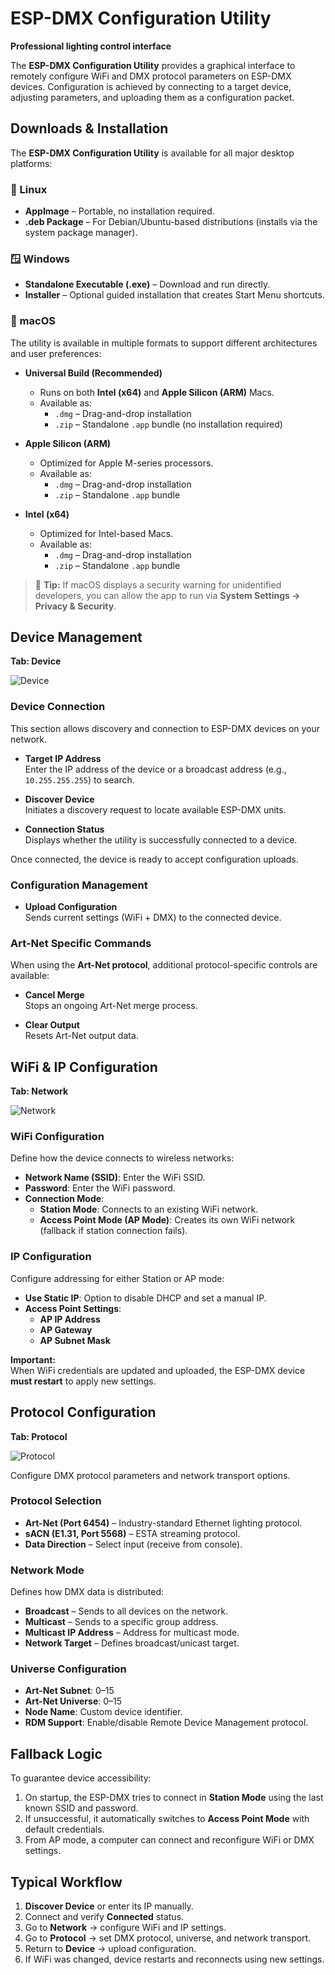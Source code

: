 # ESP-DMX Configuration Utility  
**Professional lighting control interface**

The **ESP-DMX Configuration Utility** provides a graphical interface to remotely configure WiFi and DMX protocol parameters on ESP-DMX devices. Configuration is achieved by connecting to a target device, adjusting parameters, and uploading them as a configuration packet.  

## Downloads & Installation

The **ESP-DMX Configuration Utility** is available for all major desktop platforms:

### 🐧 Linux
- **AppImage** – Portable, no installation required.  
- **.deb Package** – For Debian/Ubuntu-based distributions (installs via the system package manager).

### 🪟 Windows
- **Standalone Executable (.exe)** – Download and run directly.  
- **Installer** – Optional guided installation that creates Start Menu shortcuts.

### 🍎 macOS

The utility is available in multiple formats to support different architectures and user preferences:

- **Universal Build (Recommended)**  
  - Runs on both **Intel (x64)** and **Apple Silicon (ARM)** Macs.  
  - Available as:  
    - `.dmg` – Drag-and-drop installation  
    - `.zip` – Standalone `.app` bundle (no installation required)

- **Apple Silicon (ARM)**  
  - Optimized for Apple M-series processors.  
  - Available as:  
    - `.dmg` – Drag-and-drop installation  
    - `.zip` – Standalone `.app` bundle

- **Intel (x64)**  
  - Optimized for Intel-based Macs.  
  - Available as:  
    - `.dmg` – Drag-and-drop installation  
    - `.zip` – Standalone `.app` bundle

> 📝 **Tip:** If macOS displays a security warning for unidentified developers, you can allow the app to run via **System Settings → Privacy & Security**.

## Device Management
**Tab: Device**

![Device](Screenshot%20Device.png)

### Device Connection

This section allows discovery and connection to ESP-DMX devices on your network.

- **Target IP Address**  
  Enter the IP address of the device or a broadcast address (e.g., `10.255.255.255`) to search.  

- **Discover Device**  
  Initiates a discovery request to locate available ESP-DMX units.  

- **Connection Status**  
  Displays whether the utility is successfully connected to a device.  

Once connected, the device is ready to accept configuration uploads.  

### Configuration Management

- **Upload Configuration**  
  Sends current settings (WiFi + DMX) to the connected device.  

### Art-Net Specific Commands
When using the **Art-Net protocol**, additional protocol-specific controls are available:

- **Cancel Merge**  
  Stops an ongoing Art-Net merge process.  

- **Clear Output**  
  Resets Art-Net output data.  

## WiFi & IP Configuration
**Tab: Network**

![Network](Screenshot%20Network.png)

### WiFi Configuration
Define how the device connects to wireless networks:

- **Network Name (SSID)**: Enter the WiFi SSID.  
- **Password**: Enter the WiFi password.  
- **Connection Mode**:  
  - **Station Mode**: Connects to an existing WiFi network.  
  - **Access Point Mode (AP Mode)**: Creates its own WiFi network (fallback if station connection fails).  

### IP Configuration
Configure addressing for either Station or AP mode:

- **Use Static IP**: Option to disable DHCP and set a manual IP.  
- **Access Point Settings**:  
  - **AP IP Address**  
  - **AP Gateway**  
  - **AP Subnet Mask**  

**Important:**  
When WiFi credentials are updated and uploaded, the ESP-DMX device **must restart** to apply new settings.  

## Protocol Configuration
**Tab: Protocol**

![Protocol](Screenshot%20Protocol.png)

Configure DMX protocol parameters and network transport options.

### Protocol Selection
- **Art-Net (Port 6454)** – Industry-standard Ethernet lighting protocol.  
- **sACN (E1.31, Port 5568)** – ESTA streaming protocol.  
- **Data Direction** – Select input (receive from console).  

### Network Mode
Defines how DMX data is distributed:  
- **Broadcast** – Sends to all devices on the network.  
- **Multicast** – Sends to a specific group address.  
- **Multicast IP Address** – Address for multicast mode.  
- **Network Target** – Defines broadcast/unicast target.  

### Universe Configuration
- **Art-Net Subnet**: 0–15  
- **Art-Net Universe**: 0–15  
- **Node Name**: Custom device identifier.  
- **RDM Support**: Enable/disable Remote Device Management protocol.  

## Fallback Logic
To guarantee device accessibility:  
1. On startup, the ESP-DMX tries to connect in **Station Mode** using the last known SSID and password.  
2. If unsuccessful, it automatically switches to **Access Point Mode** with default credentials.  
3. From AP mode, a computer can connect and reconfigure WiFi or DMX settings.  

## Typical Workflow
1. **Discover Device** or enter its IP manually.  
2. Connect and verify **Connected** status.  
3. Go to **Network** → configure WiFi and IP settings.  
4. Go to **Protocol** → set DMX protocol, universe, and network transport.  
5. Return to **Device** → upload configuration.  
6. If WiFi was changed, device restarts and reconnects using new settings.  
